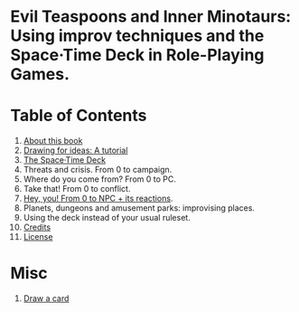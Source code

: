 # Evil Teaspoons and Inner Minotaurs: Using improv techniques and the Space·Time Deck in Role-Playing Games.

# Table of Contents

1. [About this book](ABOUT.md)
1. [Drawing for ideas: A tutorial](tutorial.md)
1. [The Space·Time Deck](cards.md)
1. Threats and crisis. From 0 to campaign.
1. Where do you come from? From 0 to PC.
1. Take that! From 0 to conflict.
1. [Hey, you! From 0 to NPC + its reactions](npc.md).
1. Planets, dungeons and amusement parks: improvising places.
1. Using the deck instead of your usual ruleset.
1. [Credits](CREDITS.md)
1. [License](LICENSE.md)

# Misc

1. [Draw a card](https://yoric.github.io/evil-teaspoons-and-inner-minotaurs/draw.html)
